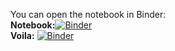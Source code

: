 You can open the notebook in Binder:\
**Notebook:**[![Binder](https://mybinder.org/badge_logo.svg)](https://mybinder.org/v2/gh/PixelPartisan01/DiplomaProject/master?labpath=Project.ipynb) \
**Voila:** [![Binder](https://mybinder.org/badge_logo.svg)](https://mybinder.org/v2/gh/PixelPartisan01/DiplomaProject/master?urlpath=voila%2Frender%2FProject.ipynb)
